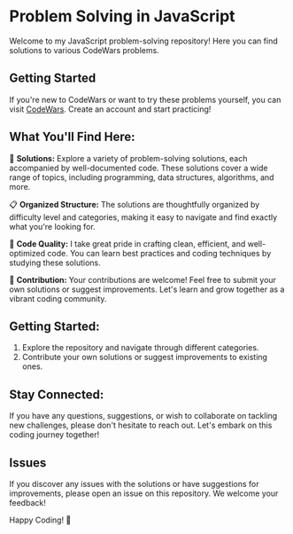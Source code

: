 # Problem Solving in JavaScript

Welcome to my JavaScript problem-solving repository! Here you can find solutions to various CodeWars problems.

## Getting Started

If you're new to CodeWars or want to try these problems yourself, you can visit [CodeWars](https://www.codewars.com/). Create an account and start practicing!

## What You'll Find Here:

🌟 **Solutions:** Explore a variety of problem-solving solutions, each accompanied by well-documented code. These solutions cover a wide range of topics, including programming, data structures, algorithms, and more.

📋 **Organized Structure:** The solutions are thoughtfully organized by difficulty level and categories, making it easy to navigate and find exactly what you're looking for.

🧐 **Code Quality:** I take great pride in crafting clean, efficient, and well-optimized code. You can learn best practices and coding techniques by studying these solutions.

🤝 **Contribution:** Your contributions are welcome! Feel free to submit your own solutions or suggest improvements. Let's learn and grow together as a vibrant coding community.

## Getting Started:

1. Explore the repository and navigate through different categories.
2. Contribute your own solutions or suggest improvements to existing ones.

## Stay Connected:

If you have any questions, suggestions, or wish to collaborate on tackling new challenges, please don't hesitate to reach out. Let's embark on this coding journey together!

## Issues

If you discover any issues with the solutions or have suggestions for improvements, please open an issue on this repository. We welcome your feedback!

Happy Coding! 🚀
